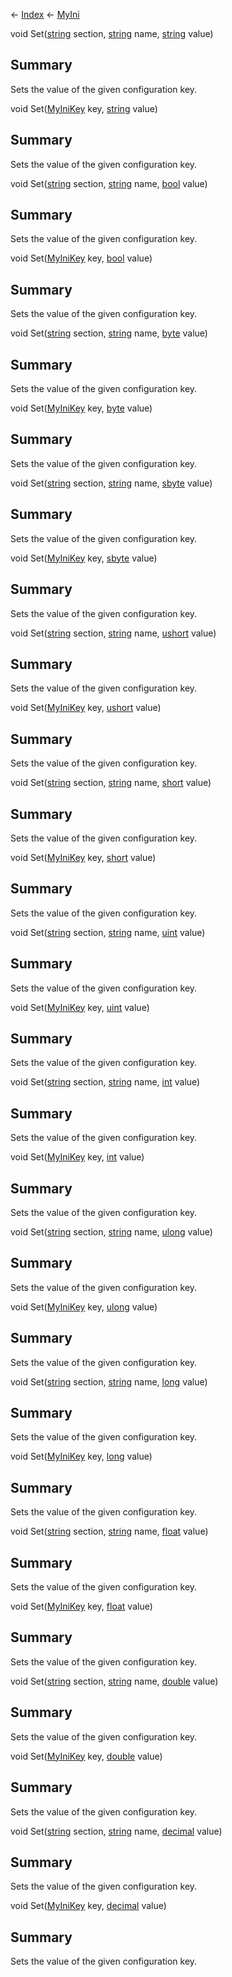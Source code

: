 ← [Index](Api-Index) ← [MyIni](VRage.Game.ModAPI.Ingame.Utilities.MyIni)

void Set([string](System.String) section, [string](System.String) name, [string](System.String) value)

## Summary

Sets the value of the given configuration key.

void Set([MyIniKey](VRage.Game.ModAPI.Ingame.Utilities.MyIniKey) key, [string](System.String) value)

## Summary

Sets the value of the given configuration key.

void Set([string](System.String) section, [string](System.String) name, [bool](System.Boolean) value)

## Summary

Sets the value of the given configuration key.

void Set([MyIniKey](VRage.Game.ModAPI.Ingame.Utilities.MyIniKey) key, [bool](System.Boolean) value)

## Summary

Sets the value of the given configuration key.

void Set([string](System.String) section, [string](System.String) name, [byte](System.Byte) value)

## Summary

Sets the value of the given configuration key.

void Set([MyIniKey](VRage.Game.ModAPI.Ingame.Utilities.MyIniKey) key, [byte](System.Byte) value)

## Summary

Sets the value of the given configuration key.

void Set([string](System.String) section, [string](System.String) name, [sbyte](System.SByte) value)

## Summary

Sets the value of the given configuration key.

void Set([MyIniKey](VRage.Game.ModAPI.Ingame.Utilities.MyIniKey) key, [sbyte](System.SByte) value)

## Summary

Sets the value of the given configuration key.

void Set([string](System.String) section, [string](System.String) name, [ushort](System.UInt16) value)

## Summary

Sets the value of the given configuration key.

void Set([MyIniKey](VRage.Game.ModAPI.Ingame.Utilities.MyIniKey) key, [ushort](System.UInt16) value)

## Summary

Sets the value of the given configuration key.

void Set([string](System.String) section, [string](System.String) name, [short](System.Int16) value)

## Summary

Sets the value of the given configuration key.

void Set([MyIniKey](VRage.Game.ModAPI.Ingame.Utilities.MyIniKey) key, [short](System.Int16) value)

## Summary

Sets the value of the given configuration key.

void Set([string](System.String) section, [string](System.String) name, [uint](System.UInt32) value)

## Summary

Sets the value of the given configuration key.

void Set([MyIniKey](VRage.Game.ModAPI.Ingame.Utilities.MyIniKey) key, [uint](System.UInt32) value)

## Summary

Sets the value of the given configuration key.

void Set([string](System.String) section, [string](System.String) name, [int](System.Int32) value)

## Summary

Sets the value of the given configuration key.

void Set([MyIniKey](VRage.Game.ModAPI.Ingame.Utilities.MyIniKey) key, [int](System.Int32) value)

## Summary

Sets the value of the given configuration key.

void Set([string](System.String) section, [string](System.String) name, [ulong](System.UInt64) value)

## Summary

Sets the value of the given configuration key.

void Set([MyIniKey](VRage.Game.ModAPI.Ingame.Utilities.MyIniKey) key, [ulong](System.UInt64) value)

## Summary

Sets the value of the given configuration key.

void Set([string](System.String) section, [string](System.String) name, [long](System.Int64) value)

## Summary

Sets the value of the given configuration key.

void Set([MyIniKey](VRage.Game.ModAPI.Ingame.Utilities.MyIniKey) key, [long](System.Int64) value)

## Summary

Sets the value of the given configuration key.

void Set([string](System.String) section, [string](System.String) name, [float](System.Single) value)

## Summary

Sets the value of the given configuration key.

void Set([MyIniKey](VRage.Game.ModAPI.Ingame.Utilities.MyIniKey) key, [float](System.Single) value)

## Summary

Sets the value of the given configuration key.

void Set([string](System.String) section, [string](System.String) name, [double](System.Double) value)

## Summary

Sets the value of the given configuration key.

void Set([MyIniKey](VRage.Game.ModAPI.Ingame.Utilities.MyIniKey) key, [double](System.Double) value)

## Summary

Sets the value of the given configuration key.

void Set([string](System.String) section, [string](System.String) name, [decimal](System.Decimal) value)

## Summary

Sets the value of the given configuration key.

void Set([MyIniKey](VRage.Game.ModAPI.Ingame.Utilities.MyIniKey) key, [decimal](System.Decimal) value)

## Summary

Sets the value of the given configuration key.

